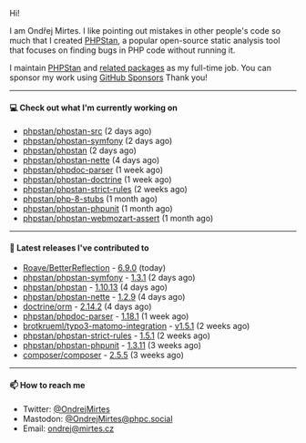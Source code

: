 Hi!

I am Ondřej Mirtes. I like pointing out mistakes in other people's code so much that I created [PHPStan](https://phpstan.org/), a popular open-source static analysis tool that focuses on finding bugs in PHP code without running it.

I maintain [PHPStan](https://github.com/phpstan/phpstan) and [related packages](https://github.com/phpstan/) as my full-time job. You can sponsor my work using [GitHub Sponsors](https://github.com/sponsors/ondrejmirtes) Thank you!

---

#### 💻 Check out what I'm currently working on

- [phpstan/phpstan-src](https://github.com/phpstan/phpstan-src) (2 days ago)
- [phpstan/phpstan-symfony](https://github.com/phpstan/phpstan-symfony) (2 days ago)
- [phpstan/phpstan](https://github.com/phpstan/phpstan) (2 days ago)
- [phpstan/phpstan-nette](https://github.com/phpstan/phpstan-nette) (4 days ago)
- [phpstan/phpdoc-parser](https://github.com/phpstan/phpdoc-parser) (1 week ago)
- [phpstan/phpstan-doctrine](https://github.com/phpstan/phpstan-doctrine) (1 week ago)
- [phpstan/phpstan-strict-rules](https://github.com/phpstan/phpstan-strict-rules) (2 weeks ago)
- [phpstan/php-8-stubs](https://github.com/phpstan/php-8-stubs) (1 month ago)
- [phpstan/phpstan-phpunit](https://github.com/phpstan/phpstan-phpunit) (1 month ago)
- [phpstan/phpstan-webmozart-assert](https://github.com/phpstan/phpstan-webmozart-assert) (1 month ago)

---

#### 🔭 Latest releases I've contributed to

- [Roave/BetterReflection](https://github.com/Roave/BetterReflection) - [6.9.0](https://github.com/Roave/BetterReflection/releases/tag/6.9.0) (today)
- [phpstan/phpstan-symfony](https://github.com/phpstan/phpstan-symfony) - [1.3.1](https://github.com/phpstan/phpstan-symfony/releases/tag/1.3.1) (2 days ago)
- [phpstan/phpstan](https://github.com/phpstan/phpstan) - [1.10.13](https://github.com/phpstan/phpstan/releases/tag/1.10.13) (4 days ago)
- [phpstan/phpstan-nette](https://github.com/phpstan/phpstan-nette) - [1.2.9](https://github.com/phpstan/phpstan-nette/releases/tag/1.2.9) (4 days ago)
- [doctrine/orm](https://github.com/doctrine/orm) - [2.14.2](https://github.com/doctrine/orm/releases/tag/2.14.2) (4 days ago)
- [phpstan/phpdoc-parser](https://github.com/phpstan/phpdoc-parser) - [1.18.1](https://github.com/phpstan/phpdoc-parser/releases/tag/1.18.1) (1 week ago)
- [brotkrueml/typo3-matomo-integration](https://github.com/brotkrueml/typo3-matomo-integration) - [v1.5.1](https://github.com/brotkrueml/typo3-matomo-integration/releases/tag/v1.5.1) (2 weeks ago)
- [phpstan/phpstan-strict-rules](https://github.com/phpstan/phpstan-strict-rules) - [1.5.1](https://github.com/phpstan/phpstan-strict-rules/releases/tag/1.5.1) (2 weeks ago)
- [phpstan/phpstan-phpunit](https://github.com/phpstan/phpstan-phpunit) - [1.3.11](https://github.com/phpstan/phpstan-phpunit/releases/tag/1.3.11) (3 weeks ago)
- [composer/composer](https://github.com/composer/composer) - [2.5.5](https://github.com/composer/composer/releases/tag/2.5.5) (3 weeks ago)

---

#### 📫 How to reach me

- Twitter: [@OndrejMirtes](https://twitter.com/ondrejmirtes)
- Mastodon: [@OndrejMirtes@phpc.social](https://phpc.social/@OndrejMirtes)
- Email: [ondrej@mirtes.cz](mailto:ondrej@mirtes.cz)
